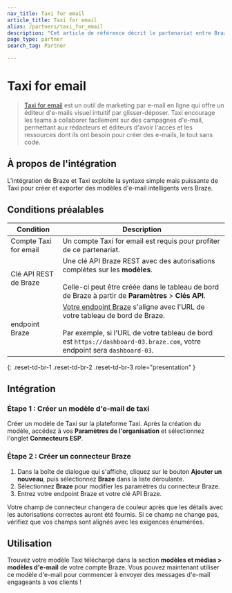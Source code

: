 ```yaml
---
nav_title: Taxi for email
article_title: Taxi for email
alias: /partners/taxi_for_email
description: "Cet article de référence décrit le partenariat entre Braze et Taxi for email, un outil de marketing par e-mail en ligne qui permet aux clients de Braze de créer des modèles d'e-mail intelligents en utilisant leur interface de glisser-déposer et une syntaxe simple mais puissante."
page_type: partner
search_tag: Partner

---
```


# Taxi for email

> [Taxi for email](http://taxiforemail.com/) est un outil de marketing par e-mail en ligne qui offre un éditeur d'e-mails visuel intuitif par glisser-déposer. Taxi encourage les teams à collaborer facilement sur des campagnes d'e-mail, permettant aux rédacteurs et éditeurs d'avoir l'accès et les ressources dont ils ont besoin pour créer des e-mails, le tout sans code.



## À propos de l'intégration

L'intégration de Braze et Taxi exploite la syntaxe simple mais puissante de Taxi pour créer et exporter des modèles d'e-mail intelligents vers Braze. 

## Conditions préalables

| Condition | Description |
| ------------| ----------- |
| Compte Taxi for email | Un compte Taxi for email est requis pour profiter de ce partenariat. |
| Clé API REST de Braze | Une clé API Braze REST avec des autorisations complètes sur les **modèles**. <br><br> Celle-ci peut être créée dans le tableau de bord de Braze à partir de **Paramètres** > **Clés API**. |
| endpoint Braze | [Votre endpoint Braze]({{site.baseurl}}/api/basics/#endpoints) s'aligne avec l'URL de votre tableau de bord de Braze.<br><br> Par exemple, si l'URL de votre tableau de bord est `https://dashboard-03.braze.com`, votre endpoint sera `dashboard-03`. |
{: .reset-td-br-1 .reset-td-br-2 .reset-td-br-3 role="presentation" }

## Intégration

### Étape 1 : Créer un modèle d'e-mail de taxi

Créer un modèle de Taxi sur la plateforme Taxi. Après la création du modèle, accédez à vos **Paramètres de l'organisation** et sélectionnez l'onglet **Connecteurs ESP**.

### Étape 2 : Créer un connecteur Braze

1. Dans la boîte de dialogue qui s'affiche, cliquez sur le bouton **Ajouter un nouveau**, puis sélectionnez **Braze** dans la liste déroulante. 
2. Sélectionnez **Braze** pour modifier les paramètres du connecteur Braze.
3. Entrez votre endpoint Braze et votre clé API Braze.

Votre champ de connecteur changera de couleur après que les détails avec les autorisations correctes auront été fournis. Si ce champ ne change pas, vérifiez que vos champs sont alignés avec les exigences énumérées.

## Utilisation

Trouvez votre modèle Taxi téléchargé dans la section **modèles et médias > modèles d'e-mail** de votre compte Braze. Vous pouvez maintenant utiliser ce modèle d'e-mail pour commencer à envoyer des messages d'e-mail engageants à vos clients !


[1]: {{site.baseurl}}/user_guide/message_building_by_channel/email/creating_an_email_template/
